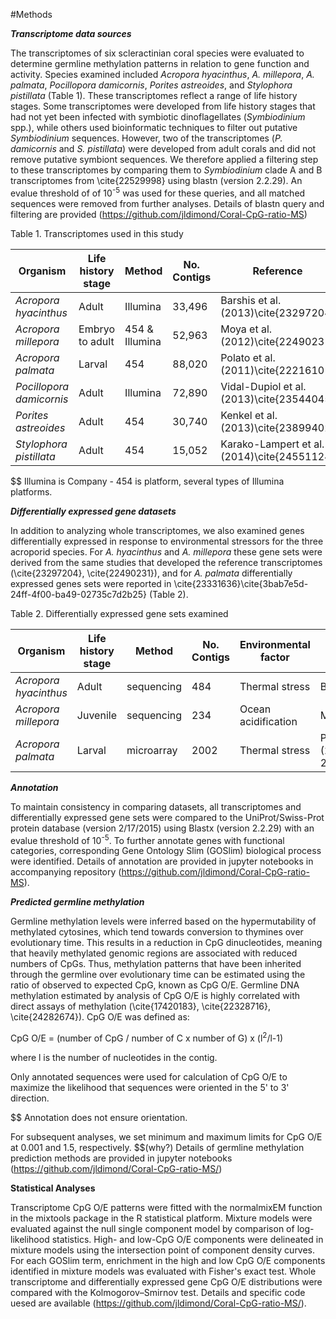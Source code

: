 #Methods

_**Transcriptome data sources**_

The transcriptomes of six scleractinian coral species were evaluated to determine germline methylation patterns in relation to gene function and activity. Species examined included *Acropora hyacinthus*, *A. millepora*, *A. palmata*, *Pocillopora damicornis*, *Porites astreoides*, and *Stylophora pistillata* (Table 1).  These transcriptomes reflect a range of life history stages. Some transcriptomes were developed from life history stages that had not yet been infected with symbiotic dinoflagellates (*Symbiodinium* spp.), while others used bioinformatic techniques to filter out putative *Symbiodinium* sequences. However, two of the transcriptomes (*P. damicornis* and *S. pistillata*) were developed from adult corals and did not remove putative symbiont sequences. We therefore applied a filtering step to these transcriptomes by comparing them to *Symbiodinium* clade A and B transcriptomes from \cite{22529998} using blastn (version 2.2.29). An evalue threshold of of 10<sup>-5</sup> was used for these queries, and all matched sequences were removed from further analyses. Details of blastn query and filtering are provided (https://github.com/jldimond/Coral-CpG-ratio-MS)

Table 1. Transcriptomes used in this study 

Organism | Life history stage | Method | No. Contigs | Reference  
--------- | ---------- | -------- | -------- | --------- 
*Acropora hyacinthus* | Adult | Illumina | 33,496 | Barshis et al. (2013)\cite{23297204} 
*Acropora millepora* | Embryo to adult | 454 & Illumina | 52,963 | Moya et al. (2012)\cite{22490231} 
*Acropora palmata* | Larval | 454 | 88,020 | Polato et al. (2011)\cite{22216101} 
*Pocillopora damicornis* | Adult | Illumina | 72,890 | Vidal-Dupiol et al. (2013)\cite{23544045}  
*Porites astreoides* | Adult | 454 | 30,740 | Kenkel et al. (2013)\cite{23899402} 
*Stylophora pistillata* | Adult | 454 | 15,052 | Karako-Lampert et al. (2014)\cite{24551124} 

$$ Illumina is Company - 454 is platform, several types of Illumina platforms.

_**Differentially expressed gene datasets**_

In addition to analyzing whole transcriptomes, we also examined genes differentially expressed in response to environmental stressors for the three acroporid species. For *A. hyacinthus* and *A. millepora* these gene sets were derived from the same studies that developed the reference transcriptomes (\cite{23297204}, \cite{22490231}), and for *A. palmata* differentially expressed genes sets were reported in \cite{23331636}\cite{3bab7e5d-24ff-4f00-ba49-02735c7d2b25} (Table 2).


Table 2. Differentially expressed gene sets examined

Organism | Life history stage | Method | No. Contigs | Environmental factor | Reference   
--------- | ---------- | --------- | -------- |-------- | --------
*Acropora hyacinthus* | Adult | sequencing | 484 | Thermal stress | Barshis et al. (2013)\cite{23297204} 
*Acropora millepora* | Juvenile | sequencing | 234 | Ocean acidification | Moya et al. (2012)\cite{22490231} 
*Acropora palmata* | Larval | microarray | 2002 | Thermal stress | Polato et al. (2013)\cite{23331636}\cite{3bab7e5d-24ff-4f00-ba49-02735c7d2b25} 


_**Annotation**_

To maintain consistency in comparing datasets, all transcriptomes and  differentially expressed gene sets were compared to the UniProt/Swiss-Prot protein database (version 2/17/2015) using Blastx (version 2.2.29) with an evalue threshold of 10<sup>-5</sup>.
To further annotate genes with functional categories,  corresponding Gene Ontology Slim (GOSlim) biological process were identified.  Details of annotation are provided in jupyter notebooks in accompanying repository (https://github.com/jldimond/Coral-CpG-ratio-MS).

_**Predicted germline methylation**_

Germline methylation levels were inferred based on the hypermutability of methylated cytosines, which tend towards conversion to thymines over evolutionary time. This results in a reduction in CpG dinucleotides, meaning that heavily methylated genomic regions are associated with reduced numbers of CpGs. Thus, methylation patterns that have been inherited through the germline over evolutionary time can be estimated using the ratio of observed to expected CpG, known as CpG O/E. Germline DNA methylation estimated by analysis of CpG O/E is highly correlated with direct assays of methylation (\cite{17420183}, \cite{22328716}, \cite{24282674}). CpG O/E was defined as:

CpG O/E = (number of CpG / number of C x number of G) x (l<sup>2</sup>/l-1)

where l is the number of nucleotides in the contig.

Only annotated sequences were used for calculation of CpG O/E to maximize the likelihood that sequences were oriented in the 5' to 3' direction. 

$$ Annotation does not ensure orientation.

For subsequent analyses, we set minimum and maximum limits for CpG O/E at 0.001 and 1.5, respectively. $$(why?) Details of germline methylation prediction methods are provided in jupyter notebooks (https://github.com/jldimond/Coral-CpG-ratio-MS/)


**Statistical Analyses** 

Transcriptome CpG O/E patterns were fitted with the normalmixEM function in the mixtools package in the R statistical platform. Mixture models were evaluated against the null single component model by comparison of log-likelihood statistics. High- and low-CpG O/E components were delineated in mixture models using the intersection point of component density curves. For each GOSlim term, enrichment in the high and low CpG O/E components identified in mixture models was evaluated with Fisher's exact test. Whole transcriptome and differentially expressed gene CpG O/E distributions were compared with the Kolmogorov–Smirnov test. Details and specific code uesed are available  (https://github.com/jldimond/Coral-CpG-ratio-MS/).


    
    
  